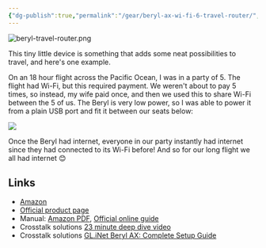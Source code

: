```yaml
---
{"dg-publish":true,"permalink":"/gear/beryl-ax-wi-fi-6-travel-router/","tags":["favourite"]}
---
```



![beryl-travel-router.png](/img/user/beryl-travel-router.png)

This tiny little device is something that adds some neat possibilities to travel, and here's one example.

On an 18 hour flight across the Pacific Ocean, I was in a party of 5. The flight had Wi-Fi, but this required payment. We weren't about to pay 5 times, so instead, my wife paid once, and then we used this to share Wi-Fi between the 5 of us. The Beryl is very low power, so I was able to power it from a plain USB port and fit it between our seats below:

![](https://res.cloudinary.com/didjqvf50/image/upload/v1721058742/20240215_093602_drhukb.jpg)

Once the Beryl had internet, everyone in our party instantly had internet since they had connected to its Wi-Fi before! And so for our long flight we all had internet 😊
## Links

- [Amazon](https://www.amazon.com/gp/product/B0BPSGJN7T/)
- [Official product page](https://www.gl-inet.com/products/gl-mt3000/)
- Manual: [Amazon PDF](https://m.media-amazon.com/images/I/91SEPY4bQYL.pdf), [Official online guide](https://docs.gl-inet.com/router/en/4/user_guide/gl-mt3000/first_time_setup/)
- Crosstalk solutions [23 minute deep dive video](https://youtu.be/szqme3j7h10?si=3yUWg0sP6iuuqm59)
- Crosstalk solutions [GL.iNet Beryl AX: Complete Setup Guide](https://www.crosstalksolutions.com/the-best-travel-router-gl-inet-beryl-ax-complete-setup-guide/)


